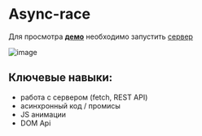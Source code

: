 # Async-race

Для просмотра **[демо](https://kirsawka.github.io/async-race/)** необходимо запустить [сервер](https://github.com/Kirsawka/async-race-api)

![image](https://user-images.githubusercontent.com/83959481/191317937-c5f2d68a-95c5-4e7f-a132-d128d9f16e80.png)

## Ключевые навыки:
- работа с сервером (fetch, REST API)
- асинхронный код / промисы
- JS анимации
- DOM Api
